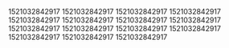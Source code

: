 1521032842917
1521032842917
1521032842917
1521032842917
1521032842917
1521032842917
1521032842917
1521032842917
1521032842917
1521032842917
1521032842917
1521032842917
1521032842917
1521032842917
1521032842917